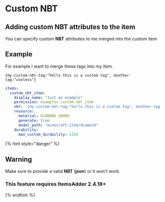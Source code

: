 # Custom NBT

## Adding custom NBT attributes to the item

You can specify custom **NBT** attributes to me merged into the custom item

## Example

For example I want to merge these tags into my item.

&#x20;`{my-custom-nbt-tag:"hello this is a custom tag", another-tag:"useless"}`

```yaml
items:
  custom_nbt_item:
    display_name: "Just an example"
    permission: examples.custom_nbt_item
    nbt: '{my-custom-nbt-tag:"hello this is a custom tag", another-tag:"useless"}'
    resource:
      material: DIAMOND_SWORD
      generate: true
      model_path: "minecraft:item/diamond"
    durability:
      max_custom_durability: 1324
```

{% hint style="danger" %}
## Warning

Make sure to provide a valid **NBT** (**json**) or it won't work.

### This feature requires **ItemsAdder 2.4.18+** 
{% endhint %}
